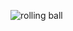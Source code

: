 ![rolling ball](https://github.com/jagadeeshpen/css_projects/assets/89497178/f1fd66d4-1fea-4251-a726-7b8450af5cad)
